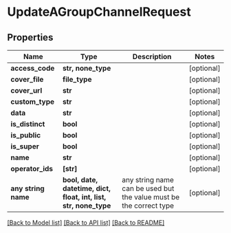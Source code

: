 # UpdateAGroupChannelRequest


## Properties
Name | Type | Description | Notes
------------ | ------------- | ------------- | -------------
**access_code** | **str, none_type** |  | [optional] 
**cover_file** | **file_type** |  | [optional] 
**cover_url** | **str** |  | [optional] 
**custom_type** | **str** |  | [optional] 
**data** | **str** |  | [optional] 
**is_distinct** | **bool** |  | [optional] 
**is_public** | **bool** |  | [optional] 
**is_super** | **bool** |  | [optional] 
**name** | **str** |  | [optional] 
**operator_ids** | **[str]** |  | [optional] 
**any string name** | **bool, date, datetime, dict, float, int, list, str, none_type** | any string name can be used but the value must be the correct type | [optional]

[[Back to Model list]](../README.md#documentation-for-models) [[Back to API list]](../README.md#documentation-for-api-endpoints) [[Back to README]](../README.md)



